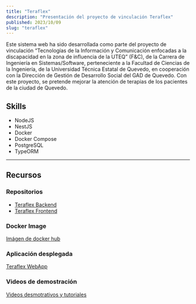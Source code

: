 ```yaml
---
title: "Teraflex"
description: "Presentación del proyecto de vinculación Teraflex"
published: 2023/10/09
slug: "teraflex"
---
```


Este sistema web ha sido desarrollada como parte del proyecto de vinculación “Tecnologías de la Información y Comunicación enfocadas a la discapacidad en la zona de influencia de la UTEQ” (F&C), de la Carrera de Ingeniería en Sistemas/Software, perteneciente a la Facultad de Ciencias de la Ingeniería, de la Universidad Técnica Estatal de Quevedo, en cooperación con la Dirección de Gestión de Desarrollo Social del GAD de Quevedo. Con este proyecto, se pretende mejorar la atención de terapias de los pacientes de la ciudad de Quevedo.

## Skills
- NodeJS
- NestJS
- Docker
- Docker Compose
- PostgreSQL
- TypeORM

---

## Recursos

### Repositorios
- [Teraflex Backend](https://github.com/IvanM9/teraflex-api)
- [Teraflex Frontend](https://github.com/Jordanfvc26/TeraFlex)

### Docker Image
[Imágen de docker hub](https://hub.docker.com/r/imanzabag/teraflex)

### Aplicación desplegada
[Teraflex WebApp](https://fyc.uteq.edu.ec/TeraFlex)

### Videos de demostración
[Videos desmotrativos y tutoriales](https://www.youtube.com/playlist?list=PL2t9AygoxQ1sy5fBooe5b_QQUznvhfKtz)